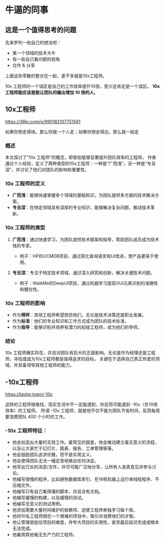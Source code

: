 # 牛逼的同事

## 这是一个值得思考的问题
先来罗列一些自己的想法吧：
- 某一个领域的技术大牛
- 有一些自己看问题的视角
- 合作 & 分享

上面这些零散的整合在一起，差不多就是10x工程师。

10x 工程师的一个误区是自己的工作效率提升10倍，至少这肯定是一个误区。
**10x 工程师能应该是能让团队的输出增加 10 倍的人**。

## 10x工程师
https://36kr.com/p/990182107751561

如果你想走得快。那么你就一个人走；如果你想走得远。那么就一起走

### 概述
本文探讨了“10x 工程师”的概念，即那些能够显著提升团队效率的工程师。
作者通过个人经验，定义了两种类型的10x工程师：一种是“广而浅”，另一种是“专且深”，并讨论了他们对团队的影响和重要性。

### 10x 工程师的定义
- **广而浅**：能够快速掌握多个领域的基础知识，为团队提供多方面的技术解决方案。
- **专且深**：在特定领域具有深厚的专业知识，能够解决复杂问题，推动技术革新。

### 10x 工程师的类型
1. **广而浅**：通过快速学习，为团队提供技术框架和指导，帮助团队成员成为技术栈的专家。
   - 例子：HP的UCMDB项目，通过简化查询语言和UI改进，使产品更易于使用。

2. **专且深**：专注于特定技术领域，通过深入研究和创新，解决关键技术问题。
   - 例子：WalkMe的DeepUI项目，通过机器学习提高GUI元素识别的准确性和健壮性。

### 10x 工程师的影响
- 作为**榜样**：其他工程师希望效仿他们，无论是技术决策还是职业发展。
- 作为**标准**：他们的专业知识和工作方式成为团队的技术标准。
- 作为**指导**：能够识别并培养有潜力的初级工程师，成为他们的导师。

### 结论
10x 工程师确实存在，并且对团队有巨大的正面影响。无论是作为经理还是工程师，寻找或成为10x工程师都是值得追求的目标。
关键在于选择自己真正热爱的领域，并具备领导其他工程师的能力。

## -10x工程师

https://taylor.town/-10x

这样的工程师很难找，现实生活中不一定能遇到，你反而可能遇到 -10x（负10倍效率）的工程师。
所谓 -10x 工程师，就是他不仅不能为团队节省时间，反而每周要浪费团队 400 个小时的工作。

### -10x 工程师特征：

- 他会创造出大量的无效工作。最常见的就是，他会推动建立毫无意义的流程，以及让大家忙于幻灯片、图表、报告、工单管理等等。
- 他会鼓励团队追求优雅，而不是实用主义。
- 他会使得团队无法一锤定音地做出任何决定。
- 他写出冗长的消息/文件，并尽可能广泛地分享，让所有人发表意见并参与讨论。
- 他编写很慢的程序，比如避免数据库索引、在16核机器上运行单线程程序、不压缩文件。
- 他编写只有自己看得懂的脚本，并且没有文档。
- 他编写缓慢的构建，以及缓慢的测试。
- 他编写无意义的测试用例。
- 他添加需要大量时间维护的依赖项，迫使工程师单独学习每个库。
- 他将10名工程师困在一个艰难的项目中，吸引并浪费他们的才智。
- 他让管理层低估项目的难度，并夸大项目的实用性，直至最后延迟完成或根本无法完成。
- 他雇用其他毫无生产力的工程师。
